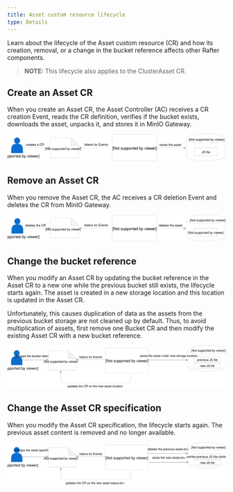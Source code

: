 ```yaml
---
title: Asset custom resource lifecycle
type: Details
---
```


Learn about the lifecycle of the Asset custom resource (CR) and how its creation, removal, or a change in the bucket reference affects other Rafter components.

>**NOTE:** This lifecycle also applies to the ClusterAsset CR.

## Create an Asset CR

When you create an Asset CR, the Asset Controller (AC) receives a CR creation Event, reads the CR definition, verifies if the bucket exists, downloads the asset, unpacks it, and stores it in MinIO Gateway.

![Create an asset](./assets/create-asset.svg)

## Remove an Asset CR

When you remove the Asset CR, the AC receives a CR deletion Event and deletes the CR from MinIO Gateway.

![Delete and asset](./assets/delete-asset.svg)

## Change the bucket reference

When you modify an Asset CR by updating the bucket reference in the Asset CR to a new one while the previous bucket still exists, the lifecycle starts again. The asset is created in a new storage location and this location is updated in the Asset CR.

Unfortunately, this causes duplication of data as the assets from the previous bucket storage are not cleaned up by default. Thus, to avoid multiplication of assets, first remove one Bucket CR and then modify the existing Asset CR with a new bucket reference.

![Change the bucket reference](./assets/modify-bucket-ref-asset.svg)

## Change the Asset CR specification

When you modify the Asset CR specification, the lifecycle starts again. The previous asset content is removed and no longer available.

![Change the Asset CR specification](./assets/modify-asset.svg)
